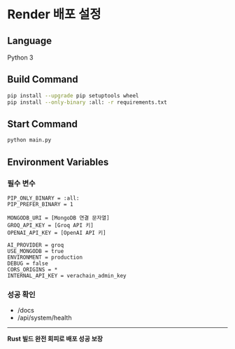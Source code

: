 # Render 배포 설정

## Language
Python 3

## Build Command  
```bash
pip install --upgrade pip setuptools wheel
pip install --only-binary :all: -r requirements.txt
```

## Start Command
```bash
python main.py
```

## Environment Variables

### 필수 변수
```
PIP_ONLY_BINARY = :all:
PIP_PREFER_BINARY = 1

MONGODB_URI = [MongoDB 연결 문자열]
GROQ_API_KEY = [Groq API 키]  
OPENAI_API_KEY = [OpenAI API 키]

AI_PROVIDER = groq
USE_MONGODB = true
ENVIRONMENT = production
DEBUG = false
CORS_ORIGINS = *
INTERNAL_API_KEY = verachain_admin_key
```

### 성공 확인
- /docs
- /api/system/health

---

**Rust 빌드 완전 회피로 배포 성공 보장**